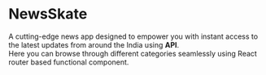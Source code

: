 # NewsSkate
A cutting-edge news app designed to empower you with instant access to the latest updates from around the India using <b>API</b>.<br>
Here you can browse through different categories seamlessly using React router based functional component.

